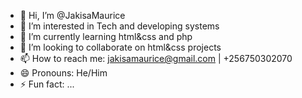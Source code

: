 - 👋 Hi, I’m @JakisaMaurice
- 👀 I’m interested in Tech and developing systems
- 🌱 I’m currently learning html&css and php
- 💞️ I’m looking to collaborate on html&css projects
- 📫 How to reach me: jakisamaurice@gmail.com | +256750302070
- 😄 Pronouns: He/Him
- ⚡ Fun fact: ...

<!---
JakisaMaurice/JakisaMaurice is a ✨ special ✨ repository because its `README.md` (this file) appears on your GitHub profile.
You can click the Preview link to take a look at your changes.
--->
